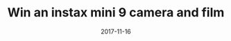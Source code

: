 ---
campaign-uuid: c-b088760e-ef13-4cbc-a2ee-18df598f2597
type: Competition
category: Gifts
date: 2017-11-16
end-date: 2017-12-21
disable-form: false
is_promoted: true
has_entry_page: true
extra-css: ""

logo-left-title: "Fujifilm"
logo-left-href: "http://www.fujifilm.com/products/instant_photo/cameras/instax_mini_9/"
logo-left-image: "fujifilm-logo.png"

banner-img: "fujifilm-main_image.jpg"
hero-header: "Win an instax mini 9 camera and film"
competition-description: "Fujifilm presents: instax mini 9, the perfect instant camera!  
Fujifilm creates innovative products and deliver effective solutions in a wide variety of fields to serve society, contribute to the quality of life, and enhance environmental sustainability."
hero-subheader: ""

title: "Win an instax mini 9 camera and film"
bg-image-hero: "fujifilm-hero_image.png"
bg-image-first: "fujifilm-section1_image.jpg"
bg-image-second: "fujifilm-section2_image.png"

section1-content: >
   <p>Bored of having your smartphone tell you your storage is full every time you go to take a photo and miss having physical prints to flick through like the good old days?</p>
   <p>The instax range of instant print cameras has long been the solution to these very modern problems – their mini instant cameras have made taking real life photos of your friends, family, holidays and more, a snap.</p>
   <p>Just point and shoot the light, portable camera, and watch as those all important pics develop before your eyes.</p>

section2-content: >
   <p>The instax mini 9 is the perfect instant camera. Not only does it come in five cool colours (Cobalt Blue, Ice Blue, Flamingo Pink, Lime Green and Smoky White, FYI), but it’s also got some pretty neat features to help you take even better pictures.</p>
   <p>Check out the selfie mirror next to the lens, which basically makes cutting off half your face in your next festival selfie impossible.</p>
   <p>Then there’s the close-up lens attachment that lets you get the perfect zoom on things up to 35 centimetres away.</p>

entry-title: Win an instax mini 9 camera and film!
terms-confirmation: http://www.nme.com/competitions/win-instax-mini-9-camera-film-3#terms-and-conditions
entry-content: >
   <p>Sounds great, right? Then today could be your lucky day. Every fortnight, we’ll be giving away two instax cameras plus film, with a total of six winners.</p>
   <p>All you have to do to be in with a chance of winning is answer the very easy question below. Good luck!</p>

---